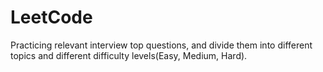 # LeetCode

Practicing relevant interview top questions, and divide them into different topics and different difficulty levels(Easy, Medium, Hard).
